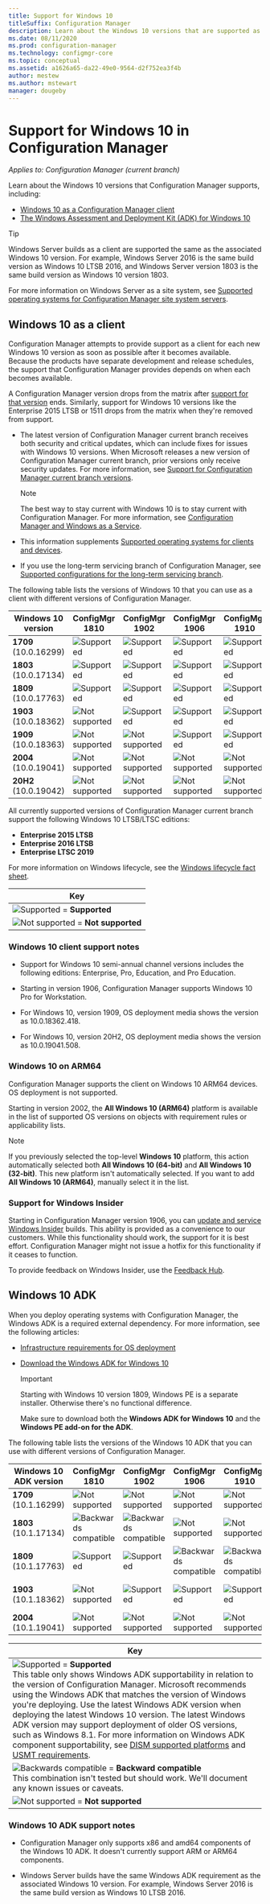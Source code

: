 ```yaml
---
title: Support for Windows 10
titleSuffix: Configuration Manager
description: Learn about the Windows 10 versions that are supported as clients or for OSD with Configuration Manager
ms.date: 08/11/2020
ms.prod: configuration-manager
ms.technology: configmgr-core
ms.topic: conceptual
ms.assetid: a1626a65-da22-49e0-9564-d2f752ea3f4b
author: mestew
ms.author: mstewart
manager: dougeby
---
```


# Support for Windows 10 in Configuration Manager  

*Applies to: Configuration Manager (current branch)*

Learn about the Windows 10 versions that Configuration Manager supports, including:

- [Windows 10 as a Configuration Manager client](#windows-10-as-a-client)
- [The Windows Assessment and Deployment Kit (ADK) for Windows 10](#windows-10-adk)

> [!TIP]
> Windows Server builds as a client are supported the same as the associated Windows 10 version. For example, Windows Server 2016 is the same build version as Windows 10 LTSB 2016, and Windows Server version 1803 is the same build version as Windows 10 version 1803.
>
> For more information on Windows Server as a site system, see [Supported operating systems for Configuration Manager site system servers](supported-operating-systems-for-site-system-servers.md#bkmk_core).

## Windows 10 as a client

Configuration Manager attempts to provide support as a client for each new Windows 10 version as soon as possible after it becomes available. Because the products have separate development and release schedules, the support that Configuration Manager provides depends on when each becomes available.

A Configuration Manager version drops from the matrix after [support for that version](../../servers/manage/current-branch-versions-supported.md) ends. Similarly, support for Windows 10 versions like the Enterprise 2015 LTSB or 1511 drops from the matrix when they're removed from support.

- The latest version of Configuration Manager current branch receives both security and critical updates, which can include fixes for issues with Windows 10 versions. When Microsoft releases a new version of Configuration Manager current branch, prior versions only receive security updates. For more information, see [Support for Configuration Manager current branch versions](../../servers/manage/current-branch-versions-supported.md).  

    > [!NOTE]
    > The best way to stay current with Windows 10 is to stay current with Configuration Manager. For more information, see [Configuration Manager and Windows as a Service](../../understand/configuration-manager-and-windows-as-service.md).  

- This information supplements [Supported operating systems for clients and devices](supported-operating-systems-for-clients-and-devices.md).  

- If you use the long-term servicing branch of Configuration Manager, see [Supported configurations for the long-term servicing branch](../../understand/supported-configurations-for-ltsb.md).  

The following table lists the versions of Windows 10 that you can use as a client with different versions of Configuration Manager.

| Windows 10 version | ConfigMgr 1810 | ConfigMgr 1902 | ConfigMgr 1906 | ConfigMgr 1910 | ConfigMgr 2002 | ConfigMgr 2006 |
|---------------------|-----|-----|-----|-----|-----|-----|
| **1709**<br>(10.0.16299)   <!--10/13/2020-->   | ![Supported](media/green_check.png) | ![Supported](media/green_check.png) | ![Supported](media/green_check.png) | ![Supported](media/green_check.png) | ![Supported](media/green_check.png) | ![Supported](media/green_check.png) |
| **1803**<br>(10.0.17134)   <!--11/10/2020-->   | ![Supported](media/green_check.png) | ![Supported](media/green_check.png) | ![Supported](media/green_check.png) | ![Supported](media/green_check.png) | ![Supported](media/green_check.png) | ![Supported](media/green_check.png) |
| **1809**<br>(10.0.17763)   <!--05/11/2021-->   | ![Supported](media/green_check.png) | ![Supported](media/green_check.png) | ![Supported](media/green_check.png) | ![Supported](media/green_check.png) | ![Supported](media/green_check.png) | ![Supported](media/green_check.png) |
| **1903**<br>(10.0.18362)   <!--12/08/2020-->   | ![Not supported](media/Red_X.png) | ![Supported](media/green_check.png) | ![Supported](media/green_check.png) | ![Supported](media/green_check.png) | ![Supported](media/green_check.png) | ![Supported](media/green_check.png) |
| **1909**<br>(10.0.18363)   <!--05/10/2022-->   | ![Not supported](media/Red_X.png) | ![Not supported](media/Red_X.png) | ![Supported](media/green_check.png) | ![Supported](media/green_check.png) | ![Supported](media/green_check.png) | ![Supported](media/green_check.png) |
| **2004**<br>(10.0.19041)   <!--12/14/2021-->   | ![Not supported](media/Red_X.png) | ![Not supported](media/Red_X.png) | ![Not supported](media/Red_X.png) | ![Not supported](media/Red_X.png) | ![Supported](media/green_check.png) | ![Supported](media/green_check.png) |
| **20H2**<br>(10.0.19042)   <!--12/14/2021-->   | ![Not supported](media/Red_X.png) | ![Not supported](media/Red_X.png) | ![Not supported](media/Red_X.png) | ![Not supported](media/Red_X.png) | ![Not supported](media/Red_X.png) | ![Supported](media/green_check.png) |

All currently supported versions of Configuration Manager current branch support the following Windows 10 LTSB/LTSC editions:

- **Enterprise 2015 LTSB** <!--10/14/2025-->
- **Enterprise 2016 LTSB** <!--10/13/2026-->
- **Enterprise LTSC 2019** <!--01/09/2029-->

For more information on Windows lifecycle, see the [Windows lifecycle fact sheet](https://support.microsoft.com/help/13853/windows-lifecycle-fact-sheet).

| Key |
|--|
| ![Supported](media/green_check.png) = **Supported**  |
| ![Not supported](media/Red_X.png) = **Not supported** |

### <a name="bkmk_win10-notes"></a> Windows 10 client support notes

- Support for Windows 10 semi-annual channel versions includes the following editions: Enterprise, Pro, Education, and Pro Education.  

- Starting in version 1906, Configuration Manager supports Windows 10 Pro for Workstation.

- For Windows 10, version 1909, OS deployment media shows the version as 10.0.18362.418.

- For Windows 10, version 20H2, OS deployment media shows the version as 10.0.19041.508.

### <a name="bkmk_arm64"></a> Windows 10 on ARM64

Configuration Manager supports the client on Windows 10 ARM64 devices. OS deployment is not supported.<!-- 1353704 -->

Starting in version 2002,<!--5954175--> the **All Windows 10 (ARM64)** platform is available in the list of supported OS versions on objects with requirement rules or applicability lists.

> [!NOTE]
> If you previously selected the top-level **Windows 10** platform, this action automatically selected both **All Windows 10 (64-bit)** and **All Windows 10 (32-bit)**. This new platform isn't automatically selected. If you want to add **All Windows 10 (ARM64)**, manually select it in the list.

### <a name="bkmk_WIfB-support"></a> Support for Windows Insider

Starting in Configuration Manager version 1906, you can [update and service Windows Insider](../../../sum/get-started/configure-classifications-and-products.md#bkmk_WIfB) builds. This ability is provided as a convenience to our customers. While this functionality should work, the support for it is best effort. Configuration Manager might not issue a hotfix for this functionality if it ceases to function.  

To provide feedback on Windows Insider, use the [Feedback Hub](/windows-insider/at-work-pro/wip-4-biz-feedback).

## Windows 10 ADK

When you deploy operating systems with Configuration Manager, the Windows ADK is a required external dependency. For more information, see the following articles:

- [Infrastructure requirements for OS deployment](../../../osd/plan-design/infrastructure-requirements-for-operating-system-deployment.md#windows-adk-for-windows-10)

- [Download the Windows ADK for Windows 10](/windows-hardware/get-started/adk-install)

    > [!IMPORTANT]
    > Starting with Windows 10 version 1809, Windows PE is a separate installer. Otherwise there's no functional difference.
    >
    > Make sure to download both the **Windows ADK for Windows 10** and the **Windows PE add-on for the ADK**.

The following table lists the versions of the Windows 10 ADK that you can use with different versions of Configuration Manager.

| Windows 10 ADK version  | ConfigMgr 1810 | ConfigMgr 1902 | ConfigMgr 1906 | ConfigMgr 1910 | ConfigMgr 2002 | ConfigMgr 2006 |
|--------------------|-----|-----|-----|-----|-----|-----|
| **1709**<br>(10.1.16299) | ![Not supported](media/Red_X.png)   | ![Not supported](media/Red_X.png) | ![Not supported](media/Red_X.png) | ![Not supported](media/Red_X.png) | ![Not supported](media/Red_X.png) | ![Not supported](media/Red_X.png) |
| **1803**<br>(10.1.17134) | ![Backwards compatible](media/blue_compat.png) | ![Backwards compatible](media/blue_compat.png) | ![Not supported](media/Red_X.png) | ![Not supported](media/Red_X.png) | ![Not supported](media/Red_X.png) | ![Not supported](media/Red_X.png) |
| **1809**<br>(10.1.17763) | ![Supported](media/green_check.png) | ![Supported](media/green_check.png) | ![Backwards compatible](media/blue_compat.png) | ![Backwards compatible](media/blue_compat.png) | ![Not supported](media/Red_X.png) | ![Not supported](media/Red_X.png) |
| **1903**<br>(10.1.18362) | ![Not supported](media/Red_X.png) | ![Supported](media/green_check.png) | ![Supported](media/green_check.png) | ![Supported](media/green_check.png) | ![Supported](media/green_check.png) | ![Backwards compatible](media/blue_compat.png) |
| **2004**<br>(10.1.19041) | ![Not supported](media/Red_X.png) | ![Not supported](media/Red_X.png) | ![Not supported](media/Red_X.png) | ![Not supported](media/Red_X.png) | ![Supported](media/green_check.png) | ![Supported](media/green_check.png) |

|Key|
|--|
| ![Supported](media/green_check.png) = **Supported** <br/> This table only shows Windows ADK supportability in relation to the version of Configuration Manager. Microsoft recommends using the Windows ADK that matches the version of Windows you're deploying. Use the latest Windows ADK version when deploying the latest Windows 10 version. The latest Windows ADK version may support deployment of older OS versions, such as Windows 8.1.<!-- SCCMDocs issue 1229 --> For more information on Windows ADK component supportability, see [DISM supported platforms](/windows-hardware/manufacture/desktop/dism-supported-platforms) and [USMT requirements](/windows/deployment/usmt/usmt-requirements#bkmk-1). |
| ![Backwards compatible](media/blue_compat.png)  = **Backward compatible** <br/> This combination isn't tested but should work. We'll document any known issues or caveats. |
| ![Not supported](media/Red_X.png) = **Not supported** |

### <a name="bkmk_adk-notes"></a> Windows 10 ADK support notes

- Configuration Manager only supports x86 and amd64 components of the Windows 10 ADK. It doesn't currently support ARM or ARM64 components.

- Windows Server builds have the same Windows ADK requirement as the associated Windows 10 version. For example, Windows Server 2016 is the same build version as Windows 10 LTSB 2016.
